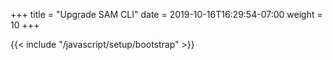 +++
title = "Upgrade SAM CLI"
date = 2019-10-16T16:29:54-07:00
weight = 10
+++

{{< include "/javascript/setup/bootstrap" >}}